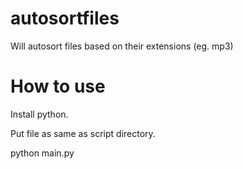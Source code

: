 # autosortfiles
Will autosort files based on their extensions (eg. mp3)

# How to use

Install python.

Put file as same as script directory.

python main.py
